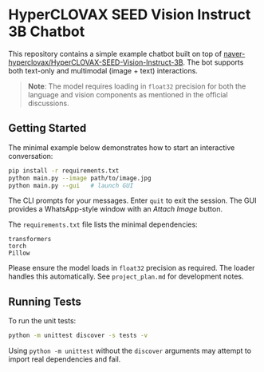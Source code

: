 # HyperCLOVAX SEED Vision Instruct 3B Chatbot

This repository contains a simple example chatbot built on top of
[naver-hyperclovax/HyperCLOVAX-SEED-Vision-Instruct-3B](https://huggingface.co/naver-hyperclovax/HyperCLOVAX-SEED-Vision-Instruct-3B).
The bot supports both text-only and multimodal (image + text) interactions.

> **Note**: The model requires loading in `float32` precision for both the
> language and vision components as mentioned in the official discussions.

## Getting Started

The minimal example below demonstrates how to start an interactive conversation:

```bash
pip install -r requirements.txt
python main.py --image path/to/image.jpg
python main.py --gui   # launch GUI
```

The CLI prompts for your messages. Enter `quit` to exit the session. The GUI
provides a WhatsApp-style window with an *Attach Image* button.

The `requirements.txt` file lists the minimal dependencies:

```
transformers
torch
Pillow
```

Please ensure the model loads in `float32` precision as required. The loader
handles this automatically. See `project_plan.md` for development notes.

## Running Tests

To run the unit tests:

```bash
python -m unittest discover -s tests -v
```

Using `python -m unittest` without the `discover` arguments may attempt to
import real dependencies and fail.